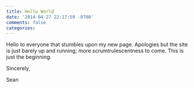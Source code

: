 ```yaml
---
title: Hello World
date: '2014-04-27 22:17:59 -0700'
comments: false
categories: 
---
```


Hello to everyone that stumbles upon my new page. Apologies but the site is just barely up and running; more scrumtrulescentness to come. This is just the beginning.

Sincerely,

Sean

